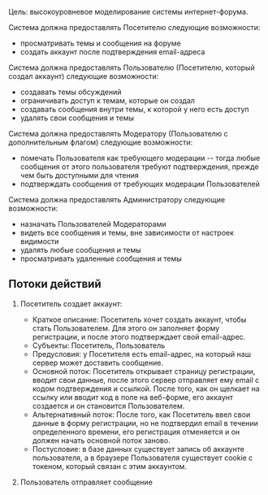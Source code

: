 Цель: высокоуровневое моделирование системы интернет-форума.

Система должна предоставлять Посетителю следующие возможности:

- просматривать темы и сообщения на форуме
- создать аккаунт после подтверждения email-адреса

Система должна предоставлять Пользователю (Посетителю, который создал аккаунт) следующие возможности:

- создавать темы обсуждений
- ограничивать доступ к темам, которые он создал
- создавать сообщения внутри темы, к которой у него есть доступ
- удалять свои сообщения и темы

Система должна предоставлять Модератору (Пользователю с дополнительным флагом) следующие возможности:

- помечать Пользователя как требующего модерации -- тогда любые сообщения от этого пользователя требуют подтверждения, прежде чем быть доступными для чтения
- подтверждать сообщения от требующих модерации Пользователей

Система должна предоставлять Администратору следующие возможности:

- назначать Пользователей Модераторами
- видеть все сообщения и темы, вне зависимости от настроек видимости
- удалять любые сообщения и темы
- просматривать удаленные сообщения и темы

## Потоки действий

1. Посетитель создает аккаунт:
   - Краткое описание: Посетитель хочет создать аккаунт, чтобы стать Пользователем. Для этого он заполняет форму регистрации, и после этого подтверждает свой email-адрес.
   - Субъекты: Посетитель, Пользователь
   - Предусловия: у Посетителя есть email-адрес, на который наш сервер может доставить сообщение.
   - Основной поток: Посетитель открывает страницу регистрации, вводит свои данные, после этого сервер отправляет ему email с кодом подтверждения и ссылкой. После того, как он щелкает на ссылку или вводит код в поле на веб-форме, его аккаунт создается и он становится Пользователем.
   - Альтернативный поток: После того, как Посетитель ввел свои данные в форму регистрации, но не подтвердил email в течении определенного времени, его регистрация отменяется и он должен начать основной поток заново.
   - Постусловие: в базе данных существует запись об аккаунте пользователя, а в браузере Пользователя существует cookie с токеном, который связан с этим аккаунтом.

2. Пользователь отправляет сообщение
